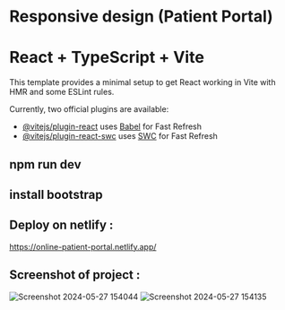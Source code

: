 
# Responsive design (Patient Portal)
# React + TypeScript + Vite

This template provides a minimal setup to get React working in Vite with HMR and some ESLint rules.

Currently, two official plugins are available:

- [@vitejs/plugin-react](https://github.com/vitejs/vite-plugin-react/blob/main/packages/plugin-react/README.md) uses [Babel](https://babeljs.io/) for Fast Refresh
- [@vitejs/plugin-react-swc](https://github.com/vitejs/vite-plugin-react-swc) uses [SWC](https://swc.rs/) for Fast Refresh

## npm run dev
## install bootstrap


## Deploy on netlify :

https://online-patient-portal.netlify.app/

## Screenshot of project : 

![Screenshot 2024-05-27 154044](https://github.com/vishavk1992/Patient-portal/assets/148455293/e265cff8-8828-4e20-a3d2-d9ffe5fbc80e)
![Screenshot 2024-05-27 154135](https://github.com/vishavk1992/Patient-portal/assets/148455293/b55722ca-bb9d-432c-a659-73b34c173314)





